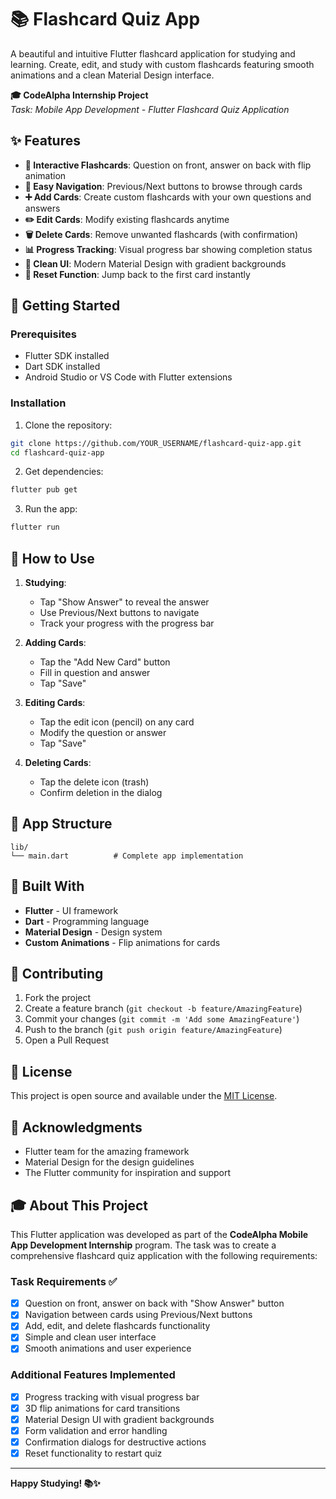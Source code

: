 # 📚 Flashcard Quiz App

A beautiful and intuitive Flutter flashcard application for studying and learning. Create, edit, and study with custom flashcards featuring smooth animations and a clean Material Design interface.

**🎓 CodeAlpha Internship Project**  
*Task: Mobile App Development - Flutter Flashcard Quiz Application*

## ✨ Features

- **📱 Interactive Flashcards**: Question on front, answer on back with flip animation
- **🔄 Easy Navigation**: Previous/Next buttons to browse through cards
- **➕ Add Cards**: Create custom flashcards with your own questions and answers
- **✏️ Edit Cards**: Modify existing flashcards anytime
- **🗑️ Delete Cards**: Remove unwanted flashcards (with confirmation)
- **📊 Progress Tracking**: Visual progress bar showing completion status
- **🎨 Clean UI**: Modern Material Design with gradient backgrounds
- **🔄 Reset Function**: Jump back to the first card instantly

## 🚀 Getting Started

### Prerequisites
- Flutter SDK installed
- Dart SDK installed
- Android Studio or VS Code with Flutter extensions

### Installation

1. Clone the repository:
```bash
git clone https://github.com/YOUR_USERNAME/flashcard-quiz-app.git
cd flashcard-quiz-app
```

2. Get dependencies:
```bash
flutter pub get
```

3. Run the app:
```bash
flutter run
```

## 📱 How to Use

1. **Studying**: 
   - Tap "Show Answer" to reveal the answer
   - Use Previous/Next buttons to navigate
   - Track your progress with the progress bar

2. **Adding Cards**:
   - Tap the "Add New Card" button
   - Fill in question and answer
   - Tap "Save"

3. **Editing Cards**:
   - Tap the edit icon (pencil) on any card
   - Modify the question or answer
   - Tap "Save"

4. **Deleting Cards**:
   - Tap the delete icon (trash) 
   - Confirm deletion in the dialog

## 🎯 App Structure

```
lib/
└── main.dart          # Complete app implementation
```

## 🔧 Built With

- **Flutter** - UI framework
- **Dart** - Programming language
- **Material Design** - Design system
- **Custom Animations** - Flip animations for cards

## 🤝 Contributing

1. Fork the project
2. Create a feature branch (`git checkout -b feature/AmazingFeature`)
3. Commit your changes (`git commit -m 'Add some AmazingFeature'`)
4. Push to the branch (`git push origin feature/AmazingFeature`)
5. Open a Pull Request

## 📝 License

This project is open source and available under the [MIT License](LICENSE).

## 🙏 Acknowledgments

- Flutter team for the amazing framework
- Material Design for the design guidelines
- The Flutter community for inspiration and support

## 🎓 About This Project

This Flutter application was developed as part of the **CodeAlpha Mobile App Development Internship** program. The task was to create a comprehensive flashcard quiz application with the following requirements:

### Task Requirements ✅
- [x] Question on front, answer on back with "Show Answer" button
- [x] Navigation between cards using Previous/Next buttons  
- [x] Add, edit, and delete flashcards functionality
- [x] Simple and clean user interface
- [x] Smooth animations and user experience

### Additional Features Implemented
- [x] Progress tracking with visual progress bar
- [x] 3D flip animations for card transitions
- [x] Material Design UI with gradient backgrounds
- [x] Form validation and error handling
- [x] Confirmation dialogs for destructive actions
- [x] Reset functionality to restart quiz

---

**Happy Studying! 📚✨**
